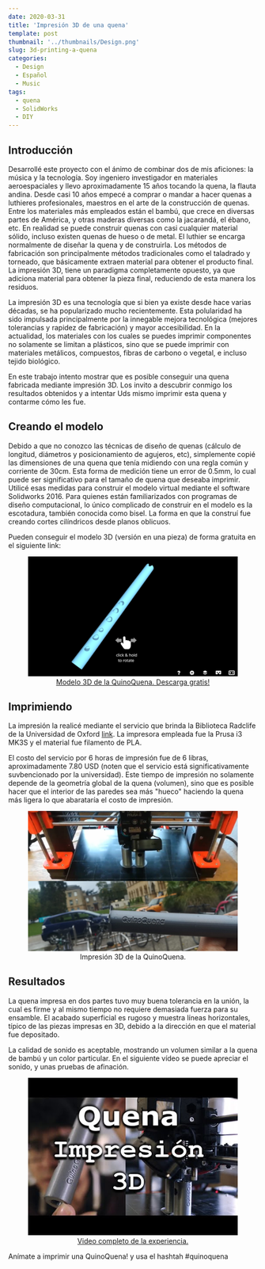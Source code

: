 ```yaml
---
date: 2020-03-31
title: 'Impresión 3D de una quena'
template: post
thumbnail: '../thumbnails/Design.png'
slug: 3d-printing-a-quena
categories:
  - Design
  - Español
  - Music
tags:
  - quena
  - SolidWorks
  - DIY
---
```



## Introducción

Desarrollé este proyecto con el ánimo de combinar dos de mis aficiones: la música y la tecnología. Soy ingeniero investigador en materiales aeroespaciales y llevo aproximadamente 15 años tocando la quena, la flauta andina. Desde casi 10 años empecé a comprar o mandar a hacer quenas a luthieres profesionales, maestros en el arte de la construcción de quenas. Entre los materiales más empleados están el bambú, que crece en diversas partes de América, y otras maderas diversas como la jacarandá, el ébano, etc. En realidad se puede construir quenas con casi cualquier material sólido, incluso existen quenas de hueso o de metal. El luthier se encarga normalmente de diseñar la quena y de construirla. Los métodos de fabricación son principalmente métodos tradicionales como el taladrado y torneado, que básicamente extraen material para obtener el producto final. La impresión 3D, tiene un paradigma completamente opuesto, ya que adiciona material para obtener la pieza final, reduciendo de esta manera los residuos.

La impresión 3D es una tecnología que si bien ya existe desde hace varias décadas, se ha popularizado mucho recientemente. Esta polularidad ha sido impulsada principalmente por la innegable mejora tecnológica (mejores tolerancias y rapidez de fabricación) y mayor accesibilidad. En la actualidad, los materiales con los cuales se puedes imprimir componentes no solamente se limitan a plásticos, sino que se puede imprimir con materiales metálicos, compuestos, fibras de carbono o vegetal, e incluso tejido biológico.

En este trabajo intento mostrar que  es posible conseguir una quena fabricada mediante impresión 3D. Los invito a descubrir conmigo los resultados obtenidos y a intentar Uds mismo imprimir esta quena y contarme cómo les fue.

## Creando el modelo

Debido a que no conozco las técnicas de diseño de quenas (cálculo de longitud, diámetros y posicionamiento de agujeros, etc), simplemente copié las dimensiones de una quena que tenía midiendo con una regla común y corriente de 30cm. Esta forma de medición tiene un error de 0.5mm, lo cual puede ser significativo para el tamaño de quena que deseaba imprimir.
Utilicé esas medidas para construir el modelo virtual mediante el software Solidworks 2016. Para quienes están familiarizados con programas de diseño computacional, lo único complicado de construir en el modelo es la escotadura, también conocida como bisel. La forma en que la construí fue creando cortes cilíndricos desde planos oblicuos.

Pueden conseguir el modelo 3D (versión en una pieza) de forma gratuita en el siguiente link:

<a href="https://skfb.ly/6PY88" target="_blank" rel="noopener norefferer">
<figure align="center">
  <img src="../images/Post3Dprinted02.png" alt="Descarga gratis">
  <div align="center">Modelo 3D de la QuinoQuena. Descarga gratis! </div>
</figure>
</a>

## Imprimiendo
La impresión la realicé mediante el servicio que brinda la Biblioteca Radclife de la Universidad de Oxford [link](https://libguides.bodleian.ox.ac.uk/3dprintingscanning). La impresora empleada fue la Prusa i3 MK3S y el material fue filamento de PLA.

El costo del servicio por 6 horas de impresión fue de 6 libras, aproximadamente 7.80 USD (noten que el servicio está significativamente suvbencionado por la universidad). Este tiempo de impresión no solamente depende de la geometría global de la quena (volumen), sino que es posible hacer que el interior de las paredes sea más "hueco" haciendo la quena más ligera lo que abarataría el costo de impresión.

<figure align="center">
  <img src="../images/Post3DPrintQuena.png" alt="Impresión 3D de una quena"/>
  <div align="center">Impresión 3D de la QuinoQuena. </div>
</figure>

## Resultados

La quena impresa en dos partes tuvo muy buena tolerancia en la unión, la cual es firme y al mismo tiempo no requiere demasiada fuerza para su ensamble. El acabado superficial es rugoso y muestra líneas horizontales, típico de las piezas impresas en 3D, debido a la dirección en que el material fue depositado.

La calidad de sonido es aceptable, mostrando un volumen similar a la quena de bambú y un color particular. En el siguiente vídeo se puede apreciar el sonido, y unas pruebas de afinación.


<a href="https://www.youtube.com/watch?v=CGCw1c76_8E" target="_blank" rel="noopener norefferer">
<figure align="center">
  <img src="../images/Post3Dprinted01.jpg" alt="my alt text"/>
  <div align="center">Video completo de la experiencia. </div>
</figure>
</a>

Anímate a imprimir una QuinoQuena! y usa el hashtah #quinoquena
